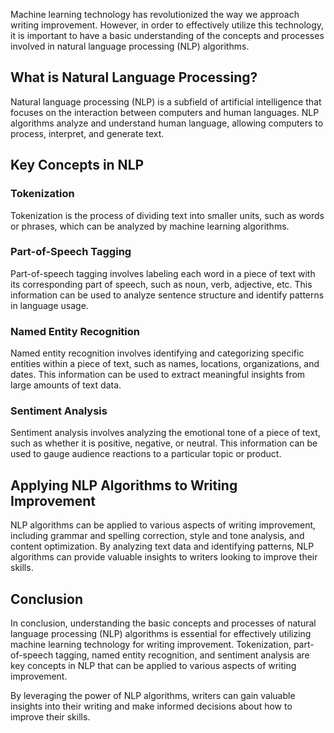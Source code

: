 
Machine learning technology has revolutionized the way we approach writing improvement. However, in order to effectively utilize this technology, it is important to have a basic understanding of the concepts and processes involved in natural language processing (NLP) algorithms.

What is Natural Language Processing?
------------------------------------

Natural language processing (NLP) is a subfield of artificial intelligence that focuses on the interaction between computers and human languages. NLP algorithms analyze and understand human language, allowing computers to process, interpret, and generate text.

Key Concepts in NLP
-------------------

### Tokenization

Tokenization is the process of dividing text into smaller units, such as words or phrases, which can be analyzed by machine learning algorithms.

### Part-of-Speech Tagging

Part-of-speech tagging involves labeling each word in a piece of text with its corresponding part of speech, such as noun, verb, adjective, etc. This information can be used to analyze sentence structure and identify patterns in language usage.

### Named Entity Recognition

Named entity recognition involves identifying and categorizing specific entities within a piece of text, such as names, locations, organizations, and dates. This information can be used to extract meaningful insights from large amounts of text data.

### Sentiment Analysis

Sentiment analysis involves analyzing the emotional tone of a piece of text, such as whether it is positive, negative, or neutral. This information can be used to gauge audience reactions to a particular topic or product.

Applying NLP Algorithms to Writing Improvement
----------------------------------------------

NLP algorithms can be applied to various aspects of writing improvement, including grammar and spelling correction, style and tone analysis, and content optimization. By analyzing text data and identifying patterns, NLP algorithms can provide valuable insights to writers looking to improve their skills.

Conclusion
----------

In conclusion, understanding the basic concepts and processes of natural language processing (NLP) algorithms is essential for effectively utilizing machine learning technology for writing improvement. Tokenization, part-of-speech tagging, named entity recognition, and sentiment analysis are key concepts in NLP that can be applied to various aspects of writing improvement.

By leveraging the power of NLP algorithms, writers can gain valuable insights into their writing and make informed decisions about how to improve their skills.
